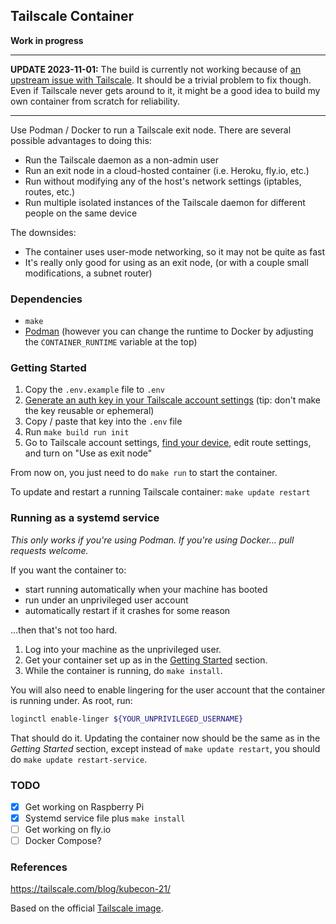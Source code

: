 ## Tailscale Container

**Work in progress**

---

**UPDATE 2023-11-01:** The build is currently not working because of
[an upstream issue with Tailscale](https://github.com/tailscale/tailscale/issues/9902). It should
be a trivial problem to fix though. Even if Tailscale never gets around to it, it might be a good
idea to build my own container from scratch for reliability.

---

Use Podman / Docker to run a Tailscale exit node. There are several possible advantages to doing this:

* Run the Tailscale daemon as a non-admin user
* Run an exit node in a cloud-hosted container (i.e. Heroku, fly.io, etc.)
* Run without modifying any of the host's network settings (iptables, routes, etc.)
* Run multiple isolated instances of the Tailscale daemon for different people on the same device

The downsides:

* The container uses user-mode networking, so it may not be quite as fast
* It's really only good for using as an exit node, (or with a couple small modifications, a subnet router)

### Dependencies

* `make`
* [Podman](https://podman.io/) (however you can change the runtime to Docker by adjusting the
`CONTAINER_RUNTIME` variable at the top)

### Getting Started

1. Copy the `.env.example` file to `.env`
2. [Generate an auth key in your Tailscale account settings](https://login.tailscale.com/admin/settings/keys) (tip: don't make the key reusable or ephemeral)
3. Copy / paste that key into the `.env` file
4. Run `make build run init`
5. Go to Tailscale account settings, [find your device](https://login.tailscale.com/admin/machines), edit route settings, and turn on "Use as exit node"

From now on, you just need to do `make run` to start the container.

To update and restart a running Tailscale container: `make update restart`

### Running as a systemd service

_This only works if you're using Podman. If you're using Docker... pull requests welcome._

If you want the container to:

* start running automatically when your machine has booted
* run under an unprivileged user account
* automatically restart if it crashes for some reason

...then that's not too hard.

1. Log into your machine as the unprivileged user.
2. Get your container set up as in the [Getting Started](#getting-started) section.
3. While the container is running, do `make install`.

You will also need to enable lingering for the user account that the container is running under. As root, run:

```bash
loginctl enable-linger ${YOUR_UNPRIVILEGED_USERNAME}
```

That should do it. Updating the container now should be the same as in the _Getting Started_ section, except instead of `make update
restart`, you should do `make update restart-service`.

### TODO

* [x] Get working on Raspberry Pi
* [x] Systemd service file plus `make install`
* [ ] Get working on fly.io
* [ ] Docker Compose?

### References

https://tailscale.com/blog/kubecon-21/

Based on the official [Tailscale image](https://hub.docker.com/r/tailscale/tailscale).
